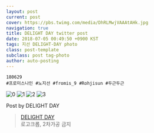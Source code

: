 ```yaml
---
layout: post
current: post
cover: https://pbs.twimg.com/media/DhRLMwjVAAAtAHk.jpg
navigation: true
title: DELIGHT DAY twitter post
date: 2018-07-05 00:49:50 +0900 KST
tags: 지선 DELIGHT-DAY photo
class: post-template
subclass: post tag-photo
author: auto-posting
---
```


```  
180629   
#프로미스나인 #노지선 #fromis_9 #Rohjisun #두근두근  

```

![0](https://pbs.twimg.com/media/DhRLK-1VAAICDJx.jpg)
![1](https://pbs.twimg.com/media/DhRLLnaUcAA7hEt.jpg)
![2](https://pbs.twimg.com/media/DhRLMIyVQAEqUdT.jpg)
![3](https://pbs.twimg.com/media/DhRLMwjVAAAtAHk.jpg)


Post by DELIGHT DAY

> [DELIGHT DAY](https://twitter.com/delightday_JS)  
  로고크롭, 2차가공 금지